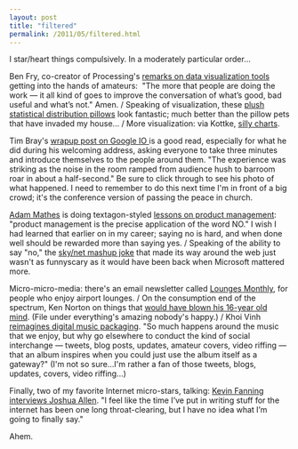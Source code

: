 ```yaml
---
layout: post
title: "filtered"
permalink: /2011/05/filtered.html
---
```


<p>I star/heart things compulsively. In a moderately particular order...</p>
<p>Ben Fry, co-creator of Processing&#39;s <a href="http://flowingdata.com/2011/05/13/ben-fry-on-visualization-future-and-data-literacy/" target="_self">remarks on data visualization tools</a> getting into the hands of amateurs: &#0160;&quot;The more that people are doing the work — it all kind of goes to improve the conversation of what’s good, bad useful and what’s not.&quot; Amen. / Speaking of visualization, these <a href="http://flowingdata.com/2011/05/13/plush-statistical-distribution-pillows/" target="_self">plush statistical distribution pillows</a> look fantastic; much better than the pillow pets that have invaded my house... / More visualization: via Kottke, <a href="http://kottke.org/11/05/silly-charts" target="_self">silly charts</a>.</p>
<p>Tim Bray&#39;s <a href="http://www.tbray.org/ongoing/When/201x/2011/05/12/IO" target="_self">wrapup post on Google IO </a>is a good read, especially for what he did during his welcoming address, asking everyone to take three minutes and introduce themselves to the people around them. &quot;The experience was striking as the noise in the room ramped from audience hush to barroom roar in about a half-second.&quot; Be sure to click through to see his photo of what happened. I need to remember to do this next time I&#39;m in front of a big crowd;&#0160;it&#39;s the conference version of passing the peace in church.&#0160;</p>
<p><a href="http://trenchant.org/" target="_self">Adam Mathes</a> is doing textagon-styled <a href="http://trenchant.org/daily/2011/5/12/" target="_self">lessons on product management</a>: &quot;product management is the precise application of the word NO.&quot; I wish I had learned that earlier on in my career; saying no is hard, and when done well should be rewarded more than saying yes. / Speaking of the ability to say &quot;no,&quot; the <a href="http://www.stoweboyd.com/post/5420078798/wilwheaton-oh-shit-via-reddit" target="_self">sky/net mashup joke</a> that made its way around the web just wasn&#39;t as funnyscary as it would have been back when Microsoft mattered more.</p>
<p>Micro-micro-media: there&#39;s an email newsletter called&#0160;<a href="http://www.quid.pro/2011/05/i-like-a-lounge-as-much-as-the-next-guy-but-still.html" target="_self">Lounges Monthly</a>, for people who enjoy airport lounges. / On the consumption end of the spectrum, Ken Norton on things that <a href="http://www.heynorton.org/post/5429722988/file-under-stuff-that-would-have-blown-my-16-year-old" target="_self">would have blown his 16-year old mind</a>. (File under everything&#39;s amazing nobody&#39;s happy.) / Khoi Vinh <a href="http://www.subtraction.com/2011/05/12/forecast-for-music-in-the-cloud" target="_self">reimagines digital music packaging</a>. &quot;So much happens around the music that we enjoy, but why go elsewhere to conduct the kind of social interchange — tweets, blog posts, updates, amateur covers, video riffing — that an album inspires when you could just use the album itself as a gateway?&quot; (I&#39;m not so sure...I&#39;m rather a fan of those tweets, blogs, updates, covers, video riffing...)</p>
<p>Finally, two of my favorite Internet micro-stars, talking: <a href="http://necessaryfiction.com/writerinres/InterviewwithJoshuaFirelandAllen" target="_self">Kevin Fanning interviews Joshua Allen</a>. &quot;I feel like the time I’ve put in writing stuff for the internet has been one long throat-clearing, but I have no idea what I’m going to finally say.&quot;</p>
<p>Ahem.</p>


